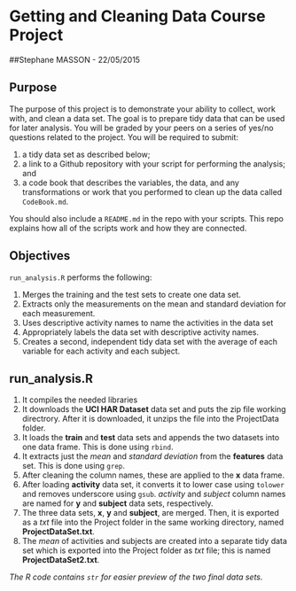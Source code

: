 Getting and Cleaning Data Course Project
========================================================
##Stephane MASSON - 22/05/2015

Purpose 
-----------------

The purpose of this project is to demonstrate your ability to collect, work with, and clean a data set. The goal is to prepare tidy data that can be used for later analysis. You will be graded by your peers on a series of yes/no questions related to the project. You will be required to submit: 

1. a tidy data set as described below;
2. a link to a Github repository with your script for performing the analysis; and 
3. a code book that describes the variables, the data, and any transformations or work that you performed to clean up the data called ``CodeBook.md``. 

You should also include a ``README.md`` in the repo with your scripts. This repo explains how all of the scripts work and how they are connected.  

Objectives
-----------------

`run_analysis.R` performs the following:

1. Merges the training and the test sets to create one data set.
2. Extracts only the measurements on the mean and standard deviation for each measurement. 
3. Uses descriptive activity names to name the activities in the data set
4. Appropriately labels the data set with descriptive activity names. 
5. Creates a second, independent tidy data set with the average of each variable for each activity and each subject. 

run_analysis.R
-----------------

1. It compiles the needed libraries
2. It downloads the **UCI HAR Dataset** data set and puts the zip file working directrory. After it is downloaded, it unzips the file into the ProjectData folder. 
3. It loads the **train** and **test** data sets and appends the two datasets into one data frame. This is done using `rbind`.
4. It extracts just the *mean* and *standard deviation* from the **features** data set. This is done using `grep`.
5. After cleaning the column names, these are applied to the **x** data frame.  
6. After loading **activity** data set, it converts it to lower case using `tolower` and removes underscore using `gsub`. *activity* and *subject* column names are named for **y** and **subject** data sets, respectively.
7. The three data sets, **x**, **y** and **subject**, are merged. Then, it is exported as a *txt* file into the Project folder in the same working directory, named **ProjectDataSet.txt**.
8. The *mean* of activities and subjects are created into a separate tidy data set which is exported into the Project folder as *txt* file; this is named **ProjectDataSet2.txt**.

*The R code contains ``str`` for easier preview of the two final data sets.*
